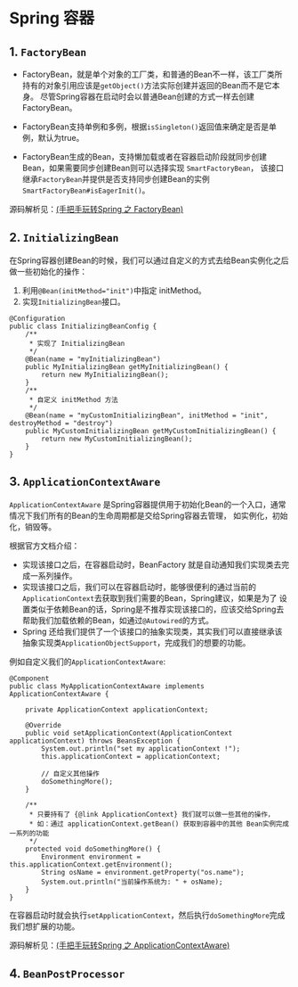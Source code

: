 # Spring 容器

## 1. `FactoryBean`
- FactoryBean，就是单个对象的工厂类，和普通的Bean不一样，该工厂类所持有的对象引用应该是`getObject()`方法实际创建并返回的Bean而不是它本身。
尽管Spring容器在启动时会以普通Bean创建的方式一样去创建FactoryBean。

- FactoryBean支持单例和多例，根据`isSingleton()`返回值来确定是否是单例，默认为true。

- FactoryBean生成的Bean，支持懒加载或者在容器启动阶段就同步创建Bean，如果需要同步创建Bean则可以选择实现 `SmartFactoryBean`，
该接口继承`FactoryBean`并提供是否支持同步创建Bean的实例`SmartFactoryBean#isEagerInit()`。

源码解析见：[(手把手玩转Spring 之 FactoryBean)](https://blog.csdn.net/Ecilipse/article/details/105408920)

## 2. `InitializingBean`
在Spring容器创建Bean的时候，我们可以通过自定义的方式去给Bean实例化之后做一些初始化的操作：
1. 利用`@Bean(initMethod="init")`中指定 initMethod。
2. 实现`InitializingBean`接口。

```
@Configuration
public class InitializingBeanConfig {
    /**
     * 实现了 InitializingBean
     */
    @Bean(name = "myInitializingBean")
    public MyInitializingBean getMyInitializingBean() {
        return new MyInitializingBean();
    }
    /**
     * 自定义 initMethod 方法
     */
    @Bean(name = "myCustomInitializingBean", initMethod = "init", destroyMethod = "destroy")
    public MyCustomInitializingBean getMyCustomInitializingBean() {
        return new MyCustomInitializingBean();
    }
}
```

## 3. `ApplicationContextAware`
`ApplicationContextAware` 是Spring容器提供用于初始化Bean的一个入口，通常情况下我们所有的Bean的生命周期都是交给Spring容器去管理，
如实例化，初始化，销毁等。

根据官方文档介绍：
- 实现该接口之后，在容器启动时，BeanFactory 就是自动通知我们实现类去完成一系列操作。
- 实现该接口之后，我们可以在容器启动时，能够很便利的通过当前的`ApplicationContext`去获取到我们需要的Bean，Spring建议，如果是为了
设置类似于依赖Bean的话，Spring是不推荐实现该接口的，应该交给Spring去帮助我们加载依赖的Bean，如通过`@Autowired`的方式。
- Spring 还给我们提供了一个该接口的抽象实现类，其实我们可以直接继承该抽象实现类`ApplicationObjectSupport`，完成我们的想要的功能。

例如自定义我们的`ApplicationContextAware`:

```
@Component
public class MyApplicationContextAware implements ApplicationContextAware {

    private ApplicationContext applicationContext;

    @Override
    public void setApplicationContext(ApplicationContext applicationContext) throws BeansException {
        System.out.println("set my applicationContext !");
        this.applicationContext = applicationContext;

        // 自定义其他操作
        doSomethingMore();
    }

    /**
     * 只要持有了 {@link ApplicationContext} 我们就可以做一些其他的操作，
     * 如：通过 applicationContext.getBean() 获取到容器中的其他 Bean实例完成一系列的功能
     */
    protected void doSomethingMore() {
        Environment environment = this.applicationContext.getEnvironment();
        String osName = environment.getProperty("os.name");
        System.out.println("当前操作系统为: " + osName);
    }
}
```

在容器启动时就会执行`setApplicationContext`，然后执行`doSomethingMore`完成我们想扩展的功能。

源码解析见：[(手把手玩转Spring 之 ApplicationContextAware)](https://blog.csdn.net/Ecilipse/article/details/105437086)

## 4. `BeanPostProcessor`

